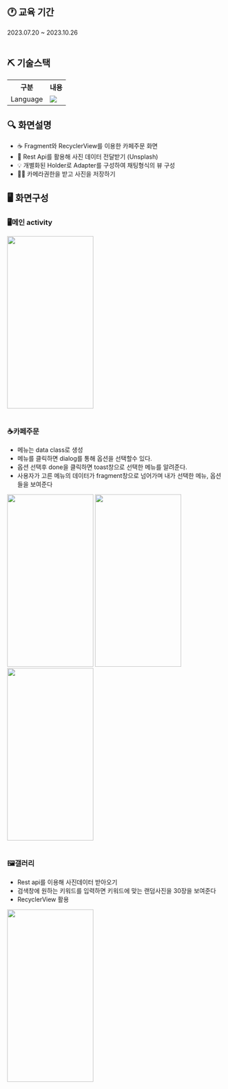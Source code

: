 ## 🕐 교육 기간
2023.07.20 ~ 2023.10.26
<br>
<br>

## ⛏️ 기술스택
<table>
    <tr>
        <th>구분</th>
        <th>내용</th>
    </tr>
    <tr>
        <td>Language</td>
        <td>
          <img src="https://img.shields.io/badge/Kotlin-0095D5?style=flat-square&logo=Kotlin&logoColor=white"/></a>
        </td>
    </tr>
</table>

## 🔍 화면설명
  - ☕ Fragment와 RecyclerView를 이용한 카페주문 화면
  - 💛 Rest Api를 활용해 사진 데이터 전달받기 (Unsplash)
  - 💡 개별화된 Holder로 Adapter를 구성하여 채팅형식의 뷰 구성
  - 🙆‍♀️ 카메라권한을 받고 사진을 저장하기  <br>

## 🖥️ 화면구성
### 🖥️메인 activity
<img src="https://github.com/rlawlgp0197/App/assets/134493927/68af40d7-bc9f-47a8-ae7d-eaf4c651098d.jpg"  width="200" height="400"/>

<br>
<br>

### ☕카페주문
- 메뉴는 data class로 생성
- 메뉴를 클릭하면 dialog를 통해 옵션을 선택할수 있다.
- 옵션 선택후 done을 클릭하면 toast창으로 선택한 메뉴를 알려준다.
- 사용자가 고른 메뉴의 데이터가 fragment창으로 넘어가며 내가 선택한 메뉴, 옵션들을 보여준다
<img src="https://github.com/rlawlgp0197/App/assets/134493927/6e30365f-7098-4137-84e2-12d50135e0aa.jpg"  width="200" height="400"/>
<img src="https://github.com/rlawlgp0197/App/assets/134493927/64a9f5bb-ec0b-4bb1-82ee-9b0a14ed2cc3.jpg"  width="200" height="400"/>
<img src="https://github.com/rlawlgp0197/App/assets/134493927/d767ebf6-650e-4619-b14d-285b0af14bbc.jpg"  width="200" height="400"/>

<br>
<br>

### 🖼갤러리
- Rest api를 이용해 사진데이터 받아오기
- 검색창에 원하는 키워드를 입력하면 키워드에 맞는 랜덤사진을 30장을 보여준다
- RecyclerView 활용
<img src="https://github.com/rlawlgp0197/App/assets/134493927/84663cc9-f6b6-45d1-ab4d-20edc277fa21"  width="200" height="400"/>

<br>
<br>


